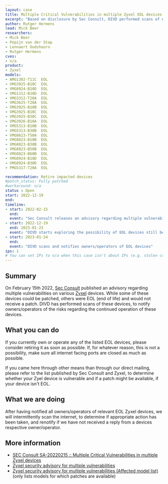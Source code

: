 ```yaml
---
layout: case
title: Multiple Critical Vulnerabilities in multiple Zyxel EOL devices
excerpt: "Based on disclosure by Sec Consult, DIVD performed scans of end of life device impacted by multiple vulnerabilities."
author: Rutger Hermens
lead: Mick Beer
researchers:
- Mick Beer
- Pepijn van der Stap
- Lennaert Oudshoorn
- Rutger Hermens
cves:
- n/a
product: 
- Zyxel
models: 
- AMG1302-T11C	EOL
- VMG3925-B10C	EOL
- VMG8924-B10D	EOL
- VMG1312-B10D	EOL
- VMG3312-T20A	EOL
- VMG3625-T20A	EOL
- VMG3925-B10B	EOL
- VMG3925-B10C	EOL
- VMG3925-B30C	EOL
- VMG3926-B10A	EOL
- VMG5313-B10B	EOL
- VMG5313-B30B	EOL
- VMG8623-T50A	EOL
- VMG8823-B10B	EOL
- VMG8823-B30B	EOL
- VMG8823-B50B	EOL
- VMG8823-B60B	EOL
- VMG8924-B10D	EOL
- VMG8924-B30D	EOL
- PMG5317-T20A	EOL

recommendation: Retire impacted devices
#patch_status: Fully patched
#workaround: n/a
status : Open
start: 2022-12-19
end: 
timeline:
- start: 2022-02-15
  end:
  event: "Sec Consult releases an advisory regarding multiple vulnerabilities on multiple Zyxel devices"
- start: 2022-12-19
  end: 2023-01-23
  event: "DIVD starts exploring the possibility of EOL devices still being operated, and how to best determine vulnerabilities"
- start: 2023-01-24
  end:
  event: "DIVD scans and notifies owners/operators of EOL devices"  
ips: 1
# You can set IPs to n/a when this case isn't about IPs (e.g. stolen credentials)
---
```

## Summary

On February 15th 2022, [Sec Consult](https://sec-consult.com) published an advisory regarding multiple vulnerabilities on various [Zyxel](https://zyxel.com) devices.
While some of these devices could be patched, others were EOL (end of life) and would not receive a patch. DIVD has performed scans of these devices, to notify owners/operators of the risks regarding the continued operation of these devices.

## What you can do

If you currently own or operate any of the listed EOL devices, please consider retiring it as soon as possible. If, for whatever reason, this is not a possibility, make sure all internet facing ports are closed as much as possible.

If you came here through other means than through our direct mailing, please refer to the list published by Sec Consult and Zyxel, to determine whether your Zyel device is vulnerable and if a patch might be available, if your device isn't EOL. 

## What we are doing

After having notified all owners/operators of relevant EOL Zyxel devices, we will intermittently scan the internet, to determine if appropriate action has been taken, and renotify if we have not received a reply from a devices respective owner/operator.

## More information

* [SEC Consult SA-20220215 :: Multiple Critical Vulnerabilities in multiple Zyxel devices](https://seclists.org/fulldisclosure/2022/Feb/37)
* [Zyxel security advisory for multiple vulnerabilities](https://www.zyxel.com/global/en/support/security-advisories/zyxel-security-advisory-for-multiple-vulnerabilities)
* [Zyxel security advisory for multiple vulnerabilities (Affected model list)](https://www.zyxel.com/global/en/support/security-advisories/zyxel-security-advisory-for-multiple-vulnerabilities-affected-model-list) (only lists models for which patches are available)
